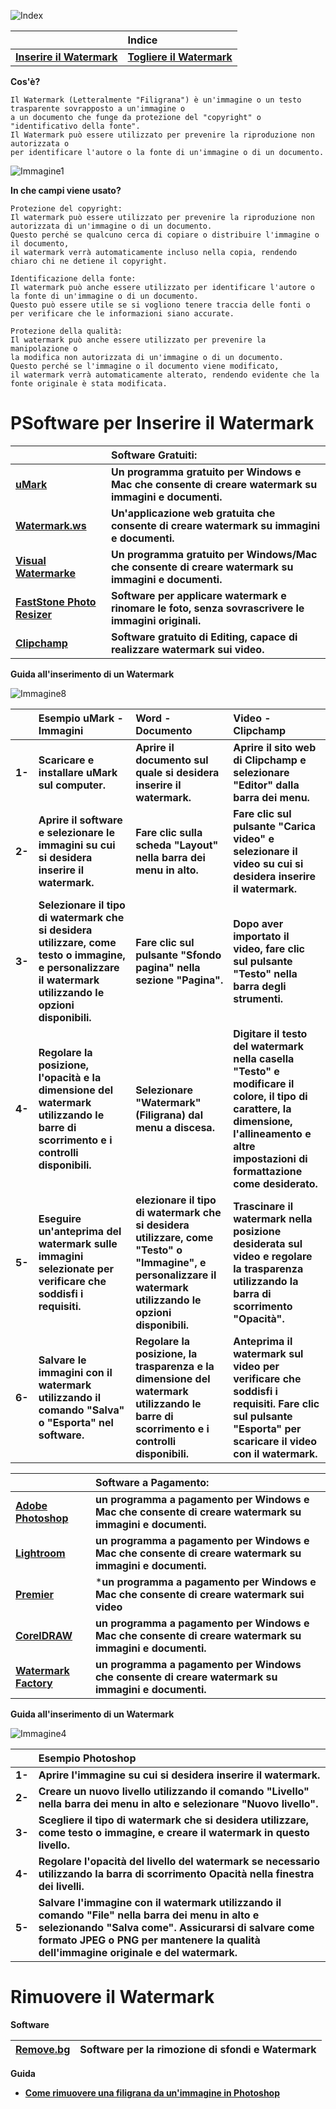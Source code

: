 ![Index](https://user-images.githubusercontent.com/98583912/216812304-c3eccead-9b59-49d5-8dcc-9622d0d48412.gif)

||**Indice**|
| :--- | :--- |
|[**Inserire il Watermark**](https://github.com/CScorza/WatermarkIntelligence/#programmi-per-inserire-il-watermark)|[**Togliere il Watermark**]()|

**Cos'è?**
```
Il Watermark (Letteralmente "Filigrana") è un'immagine o un testo trasparente sovrapposto a un'immagine o 
a un documento che funge da protezione del "copyright" o "identificativo della fonte". 
Il Watermark può essere utilizzato per prevenire la riproduzione non autorizzata o 
per identificare l'autore o la fonte di un'immagine o di un documento.
```

![Immagine1](https://user-images.githubusercontent.com/98583912/216813953-456db780-ce93-4314-88dc-28a5e5f44728.gif)


**In che campi viene usato?**

```
Protezione del copyright: 
Il watermark può essere utilizzato per prevenire la riproduzione non autorizzata di un'immagine o di un documento. 
Questo perché se qualcuno cerca di copiare o distribuire l'immagine o il documento, 
il watermark verrà automaticamente incluso nella copia, rendendo chiaro chi ne detiene il copyright.

Identificazione della fonte: 
Il watermark può anche essere utilizzato per identificare l'autore o la fonte di un'immagine o di un documento. 
Questo può essere utile se si vogliono tenere traccia delle fonti o per verificare che le informazioni siano accurate.

Protezione della qualità: 
Il watermark può anche essere utilizzato per prevenire la manipolazione o 
la modifica non autorizzata di un'immagine o di un documento.
Questo perché se l'immagine o il documento viene modificato, 
il watermark verrà automaticamente alterato, rendendo evidente che la fonte originale è stata modificata.
```

# PSoftware per Inserire il Watermark

||**Software Gratuiti:**|
| :--- | :--- |
|[**uMark**](https://www.uconomix.com/Products/uMark/)|**Un programma gratuito per Windows e Mac che consente di creare watermark su immagini e documenti.**|
|[**Watermark.ws**](https://watermark.ws/)|**Un'applicazione web gratuita che consente di creare watermark su immagini e documenti.**|
|[**Visual Watermarke**](https://www.visualwatermark.com/it)|**Un programma gratuito per Windows/Mac che consente di creare watermark su immagini e documenti.**|
|[**FastStone Photo Resizer**](http://www.faststone.org/FSResizerDetail.htm)|**Software per  applicare watermark e rinomare le foto, senza sovrascrivere le immagini originali.**|
|[**Clipchamp**](https://clipchamp.com/it/)|**Software gratuito di Editing, capace di realizzare watermark sui video.**|

**Guida all'inserimento di un Watermark**

![Immagine8](https://user-images.githubusercontent.com/98583912/216814523-c3c21abb-927e-4309-b99d-5f9da0796253.gif)


||**Esempio uMark - Immagini**|**Word - Documento**|**Video - Clipchamp**|
| :--- | :--- | :--- | :--- |
|**1-**|**Scaricare e installare uMark sul computer.**|**Aprire il documento sul quale si desidera inserire il watermark.**|**Aprire il sito web di Clipchamp e selezionare "Editor" dalla barra dei menu.**|
|**2-**|**Aprire il software e selezionare le immagini su cui si desidera inserire il watermark.**|**Fare clic sulla scheda "Layout" nella barra dei menu in alto.**|**Fare clic sul pulsante "Carica video" e selezionare il video su cui si desidera inserire il watermark.**|
|**3-**|**Selezionare il tipo di watermark che si desidera utilizzare, come testo o immagine, e personalizzare il watermark utilizzando le opzioni disponibili.**|**Fare clic sul pulsante "Sfondo pagina" nella sezione "Pagina".**|**Dopo aver importato il video, fare clic sul pulsante "Testo" nella barra degli strumenti.**|
|**4-**|**Regolare la posizione, l'opacità e la dimensione del watermark utilizzando le barre di scorrimento e i controlli disponibili.**|**Selezionare "Watermark" (Filigrana) dal menu a discesa.**|**Digitare il testo del watermark nella casella "Testo" e modificare il colore, il tipo di carattere, la dimensione, l'allineamento e altre impostazioni di formattazione come desiderato.**|
|**5-**|**Eseguire un'anteprima del watermark sulle immagini selezionate per verificare che soddisfi i requisiti.**|**elezionare il tipo di watermark che si desidera utilizzare, come "Testo" o "Immagine", e personalizzare il watermark utilizzando le opzioni disponibili.**|**Trascinare il watermark nella posizione desiderata sul video e regolare la trasparenza utilizzando la barra di scorrimento "Opacità".**|
|**6-**|**Salvare le immagini con il watermark utilizzando il comando "Salva" o "Esporta" nel software.**|**Regolare la posizione, la trasparenza e la dimensione del watermark utilizzando le barre di scorrimento e i controlli disponibili.**|**Anteprima il watermark sul video per verificare che soddisfi i requisiti. Fare clic sul pulsante "Esporta" per scaricare il video con il watermark.**|

||**Software a Pagamento:**|
| :--- | :--- |
|[**Adobe Photoshop**](https://www.adobe.com/it/products/photoshop.html)|**un programma a pagamento per Windows e Mac che consente di creare watermark su immagini e documenti.**|
|[**Lightroom**](https://www.adobe.com/it/products/photoshop-lightroom.html)|**un programma a pagamento per Windows e Mac che consente di creare watermark su immagini e documenti.**|
|[**Premier**](https://www.adobe.com/it/products/premiere.html)|***un programma a pagamento per Windows e Mac che consente di creare watermark sui video**|
|[**CorelDRAW**](https://www.coreldraw.com/it/)|**un programma a pagamento per Windows e Mac che consente di creare watermark su immagini e documenti.**|
|[**Watermark Factory**](https://watermark-factory.software.informer.com/2.5/)|**un programma a pagamento per Windows che consente di creare watermark su immagini e documenti.**|

**Guida all'inserimento di un Watermark**

![Immagine4](https://user-images.githubusercontent.com/98583912/216812818-25388e8a-f2d1-4e58-8b5b-13d49342692a.gif)

||**Esempio Photoshop**|
| :--- | :--- |
|**1-**|**Aprire l'immagine su cui si desidera inserire il watermark.**|
|**2-**|**Creare un nuovo livello utilizzando il comando "Livello" nella barra dei menu in alto e selezionare "Nuovo livello".**|
|**3-**|**Scegliere il tipo di watermark che si desidera utilizzare, come testo o immagine, e creare il watermark in questo livello.**|
|**4-**|**Regolare l'opacità del livello del watermark se necessario utilizzando la barra di scorrimento Opacità nella finestra dei livelli.**|
|**5-**|**Salvare l'immagine con il watermark utilizzando il comando "File" nella barra dei menu in alto e selezionando "Salva come". Assicurarsi di salvare come formato JPEG o PNG per mantenere la qualità dell'immagine originale e del watermark.**|

# Rimuovere il Watermark

**Software**

|[**Remove.bg**](https://www.remove.bg/it)|**Software per la rimozione di sfondi e Watermark**|
| :--- | :--- |

**Guida**
 - [**Come rimuovere una filigrana da un'immagine in Photoshop**](https://www.creativosonline.org/it/como-eliminar-marca-de-agua-photoshop.html)


